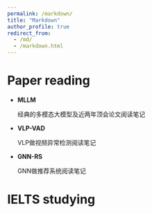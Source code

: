 ```yaml
---
permalink: /markdown/
title: "Markdown"
author_profile: true
redirect_from: 
  - /md/
  - /markdown.html
---
```


Paper reading
======

* **MLLM**
  
  经典的多模态大模型及近两年顶会论文阅读笔记
  
* **VLP-VAD**
  
  VLP做视频异常检测阅读笔记
  
* **GNN-RS**
  
  GNN做推荐系统阅读笔记

IELTS studying
======

